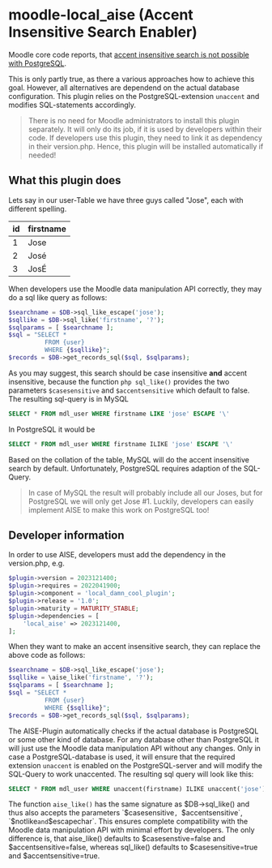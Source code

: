 # moodle-local_aise (Accent Insensitive Search Enabler)

Moodle core code reports, that [accent insensitive search is not possible with PostgreSQL](https://github.com/moodle/moodle/blob/a891866cbd1dc1e106bcf1fb808ea144b8fb9cf3/lib/dml/pgsql_native_moodle_database.php#L1480). 

This is only partly true, as there a various approaches how to achieve this goal. However, all alternatives are dependend
on the actual database configuration. This plugin relies on the PostgreSQL-extension `unaccent` and modifies SQL-statements
accordingly.

> There is no need for Moodle administrators to install this plugin separately. It will only do its job, if it is used by
> developers within their code. If developers use this plugin, they need to link it as dependency in their version.php.
> Hence, this plugin will be installed automatically if needed!

## What this plugin does

Lets say in our user-Table we have three guys called "Jose", each with different spelling.

| id | firstname |
| -- |-----------|
|  1 | Jose      |
|  2 | José      |
|  3 | JosÉ      |

When developers use the Moodle data manipulation API correctly, they may do a sql like query as follows:

```php
$searchname = $DB->sql_like_escape('jose');
$sqllike = $DB->sql_like('firstname', '?');
$sqlparams = [ $searchname ];
$sql = "SELECT *
          FROM {user}
          WHERE {$sqllike}";
$records = $DB->get_records_sql($sql, $sqlparams);          
```

As you may suggest, this search should be case insensitive **and** accent insensitive, because the function `php sql_like()`
provides the two parameters `$casesensitive` and `$accentsensitive` which default to false. The resulting sql-query is in
MySQL

```sql
SELECT * FROM mdl_user WHERE firstname LIKE 'jose' ESCAPE '\'
```

In PostgreSQL it would be

```sql
SELECT * FROM mdl_user WHERE firstname ILIKE 'jose' ESCAPE '\'
```

Based on the collation of the table, MySQL will do the accent insensitive search by default. Unfortunately, PostgreSQL
requires adaption of the SQL-Query.

> In case of MySQL the result will probably include all our Joses, but for PostgreSQL we will only get Jose #1.
> Luckily, developers can easily implement AISE to make this work on PostgreSQL too!

## Developer information

In order to use AISE, developers must add the dependency in the version.php, e.g.

```php
$plugin->version = 2023121400;
$plugin->requires = 2022041900;
$plugin->component = 'local_damn_cool_plugin';
$plugin->release = '1.0';
$plugin->maturity = MATURITY_STABLE;
$plugin->dependencies = [
    'local_aise' => 2023121400,
];
```

When they want to make an accent insensitive search, they can replace the above code as follows:

```php
$searchname = $DB->sql_like_escape('jose');
$sqllike = \aise_like('firstname', '?');
$sqlparams = [ $searchname ];
$sql = "SELECT *
          FROM {user}
          WHERE {$sqllike}";
$records = $DB->get_records_sql($sql, $sqlparams);          
```

The AISE-Plugin automatically checks if the actual database is PostgreSQL or some other kind of database. For any database
other than PostgreSQL it will just use the Moodle data manipulation API without any changes. Only in case a PostgreSQL-database
is used, it will ensure that the required extension `unaccent` is enabled on the PostgreSQL-server and will modify the SQL-Query to work unaccented.
The resulting sql query will look like this:
```sql
SELECT * FROM mdl_user WHERE unaccent(firstname) ILIKE unaccent('jose') ESCAPE '\'
```

The function `aise_like()` has the same signature as $DB->sql_like() and thus also accepts the parameters `$casesensitive`, `$accentsensitive`, `$notlike` and `$escapechar`. This ensures complete compatibility with the Moodle data manipulation API with minimal effort by developers.
The only difference is, that aise_like() defaults to $casesenstive=false and $accentsensitive=false, whereas sql_like() defaults to $casesensitive=true and $accentsensitive=true.
